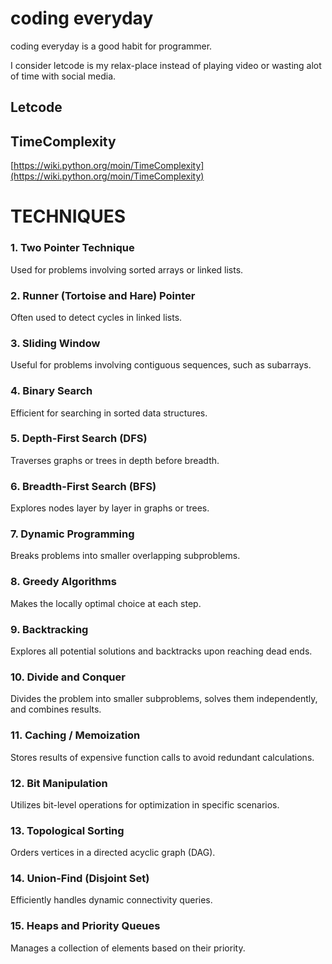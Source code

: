 # coding everyday

coding everyday is a good habit for programmer.

I consider letcode is my relax-place instead of playing video or wasting alot of time with social media.

## Letcode

## TimeComplexity

[https://wiki.python.org/moin/TimeComplexity](https://wiki.python.org/moin/TimeComplexity)


# TECHNIQUES 

### 1. Two Pointer Technique
Used for problems involving sorted arrays or linked lists.
### 2. Runner (Tortoise and Hare) Pointer
Often used to detect cycles in linked lists.
### 3. Sliding Window
Useful for problems involving contiguous sequences, such as subarrays.
### 4. Binary Search
Efficient for searching in sorted data structures.
### 5. Depth-First Search (DFS)
Traverses graphs or trees in depth before breadth.
### 6. Breadth-First Search (BFS)
Explores nodes layer by layer in graphs or trees.
### 7. Dynamic Programming
Breaks problems into smaller overlapping subproblems.
### 8. Greedy Algorithms
Makes the locally optimal choice at each step.
### 9. Backtracking
Explores all potential solutions and backtracks upon reaching dead ends.
### 10. Divide and Conquer
Divides the problem into smaller subproblems, solves them independently, and combines results.
### 11. Caching / Memoization
Stores results of expensive function calls to avoid redundant calculations.
### 12. Bit Manipulation
Utilizes bit-level operations for optimization in specific scenarios.
### 13. Topological Sorting
Orders vertices in a directed acyclic graph (DAG).
### 14. Union-Find (Disjoint Set)
Efficiently handles dynamic connectivity queries.
### 15. Heaps and Priority Queues
Manages a collection of elements based on their priority.